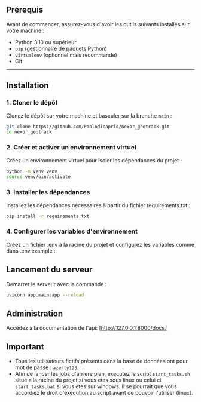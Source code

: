 ## Prérequis

Avant de commencer, assurez-vous d'avoir les outils suivants installés sur votre machine :

- Python 3.10 ou supérieur
- `pip` (gestionnaire de paquets Python)
- `virtualenv` (optionnel mais recommandé)
- Git

---

## Installation

### 1. Cloner le dépôt

Clonez le dépôt sur votre machine et basculer sur la branche `main` :

```bash
git clone https://github.com/Paolodicaprio/nexor_geotrack.git
cd nexor_geotrack
```

### 2. Créer et activer un environnement virtuel

Créez un environnement virtuel pour isoler les dépendances du projet :

```bash
python -m venv venv
source venv/bin/activate
```

### 3. Installer les dépendances
Installez les dépendances nécessaires à partir du fichier requirements.txt :

```bash
pip install -r requirements.txt
```

### 4. Configurer les variables d'environnement
Créez un fichier .env à la racine du projet et configurez les variables comme dans .env.example :


## Lancement du serveur

Demarrer le serveur avec la commande :

```bash
uvicorn app.main:app --reload
```

## Administration
Accédez à la documentation de l'api: [http://127.0.0.1:8000/docs.] 
## Important

- Tous les utilisateurs fictifs présents dans la base de données ont pour mot de passe : `azerty123`.
- Afin de lancer les jobs d'arriere plan, executez le script `start_tasks.sh` situé a la racine du projet si vous etes sous linux ou celui ci `start_tasks.bat` si vous etes sur windows. Il se pourrait que vous accordiez le droit d'execution au script avant de pouvoir l'utiliser (linux).